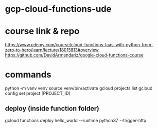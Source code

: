 # gcp-cloud-functions-ude

# course link & repo
https://www.udemy.com/course/cloud-functions-faas-with-python-from-zero-to-hero/learn/lecture/18015813#overview
https://github.com/DavidArmendariz/google-cloud-functions-course

# commands
python -m venv venv
source venv/bin/activate
gcloud projects list
gcloud config set project [PROJECT_ID]

## deploy (inside function folder)
gcloud functions deploy hello_world --runtime python37 --trigger-http
